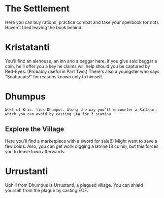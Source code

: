 # The Settlement
Here you can buy rations, practice combat and take your spellbook (or not). Haven't tried leaving the book behind.

# Kristatanti
You'll find an alehouse, an inn and a beggar here. If you give said beggar a coin, he'll offer you a key he claims will help should you be captured by Red-Eyes. (Probably useful in Part Two.) There's also a youngster who says "Snattacats!" for reasons known only to himself.

# Dhumpus
    West of Kris. lies Dhumpus. Along the way you'll encounter a Ratbear, which you can avoid by casting LAW for 3 stamina.
## Explore the Village
Here you'll find a marketplace with a sword for sale(!) Might want to save a few coins. Also, you can get work digging a latrine (3 coins), but this forces you to leave town afterwards.

# Urrustanti
Uphill from Dhumpus is Urrustanti, a plagued village. You can shield yourself from the plague by casting FOF.
